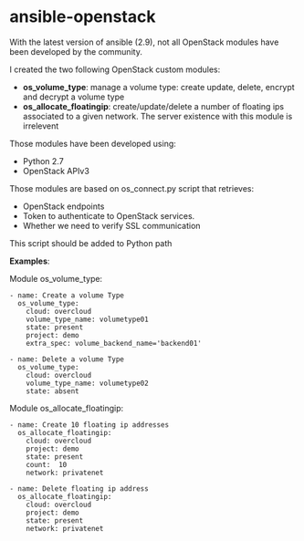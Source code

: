 # ansible-openstack
With the latest version of ansible (2.9), not all OpenStack modules have been developed by the community.

I created the two following OpenStack custom modules:
  - __os_volume_type__: manage a volume type: create update, delete, encrypt and decrypt a volume type
  - __os_allocate_floatingip__: create/update/delete a number of floating ips associated to a given network. The server existence with this module is irrelevent

Those modules have been developed using:
  - Python 2.7
  - OpenStack APIv3

Those modules are based on os_connect.py script that retrieves:
  - OpenStack endpoints
  - Token to authenticate to OpenStack services.
  - Whether we need to verify SSL communication

This script should be added to Python path

__Examples__:

Module os_volume_type:
```
- name: Create a volume Type
  os_volume_type:
    cloud: overcloud
    volume_type_name: volumetype01
    state: present
    project: demo
    extra_spec: volume_backend_name='backend01'
    
- name: Delete a volume Type
  os_volume_type:
    cloud: overcloud
    volume_type_name: volumetype02
    state: absent
```
Module os_allocate_floatingip:
```
- name: Create 10 floating ip addresses
  os_allocate_floatingip:
    cloud: overcloud
    project: demo
    state: present
    count:  10
    network: privatenet
    
- name: Delete floating ip address
  os_allocate_floatingip:
    cloud: overcloud
    project: demo
    state: present
    network: privatenet
```
